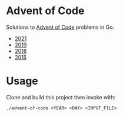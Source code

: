 # Advent of Code

Solutions to [Advent of Code](https://adventofcode.com/) problems in Go.
* [2021](2021)
* [2019](2019)
* [2018](2018)
* [2015](2015)

# Usage
Clone and build this project then invoke with:
```
./advent-of-code <YEAR> <DAY> <INPUT_FILE>
```
